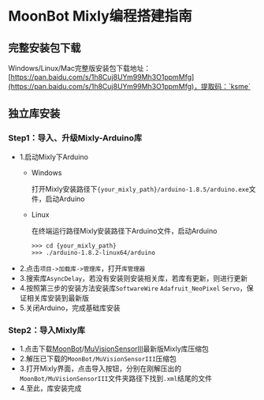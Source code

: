 MoonBot Mixly编程搭建指南
=======================

## 完整安装包下载

Windows/Linux/Mac完整版安装包下载地址：[https://pan.baidu.com/s/1h8Cuj8UYm99Mh3O1ppmMfg](https://pan.baidu.com/s/1h8Cuj8UYm99Mh3O1ppmMfg)，提取码：`ksme`

## 独立库安装

### Step1：导入、升级Mixly-Arduino库

- 1.启动Mixly下Arduino
    - Windows

        打开Mixly安装路径下`{your_mixly_path}/arduino-1.8.5/arduino.exe`文件，启动Arduino

    - Linux

        在终端运行路径Mixly安装路径下Arduino文件，启动Arduino
        ```
        >>> cd {your_mixly_path}
        >>> ./arduino-1.8.2-linux64/arduino
        ```
- 2.点击`项目->加载库->管理库`，打开`库管理器`
- 3.搜索库`AsyncDelay`，若没有安装则安装相关库，若库有更新，则进行更新
- 4.按照第三步的安装方法安装库`SoftwareWire` `Adafruit_NeoPixel` `Servo`，保证相关库安装到最新版
- 5.关闭Arduino，完成基础库安装

### Step2：导入Mixly库

- 1.点击下载[MoonBot](https://github.com/mu-opensource/MoonBot-Mixly/releases/latest)/[MuVisionSensorIII](https://github.com/mu-opensource/MuVisionSensorIII-Mixly/releases/latest)最新版Mixly库压缩包
- 2.解压已下载的`MoonBot/MuVisionSensorIII`压缩包
- 3.打开Mixly界面，点击导入按钮，分别在刚解压出的`MoonBot/MuVisionSensorIII`文件夹路径下找到`.xml`结尾的文件
- 4.至此，库安装完成
